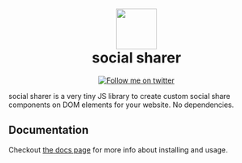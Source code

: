 <div align="center">
      <h1> <img src="" width="80px"><br/>social sharer</h1>
</div>
<p align="center"><a href="https://twitter.com/intent/user?screen_name=TheVikrant_" target="_blank"><img alt="Follow me on twitter" src="https://img.shields.io/twitter/follow/TheVikrant_?style=flat-square" style="vertical-align:center" /></a> </p>

social sharer is a very tiny JS library to create custom social share components on DOM elements for your website. No dependencies.

## Documentation

Checkout [the docs page](https://thevkrant.github.io/social-sharer/) for more info about installing and usage.

